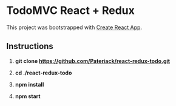 # TodoMVC React + Redux
This project was bootstrapped with [Create React App](https://github.com/facebookincubator/create-react-app).

## Instructions

1. **git clone https://github.com/Pateriack/react-redux-todo.git**

2. **cd ./react-redux-todo**

3. **npm install**

4. **npm start**
